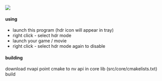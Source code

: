 ![](https://i.imgur.com/gzZiVsr.gif)

#### using

+ launch this program (hdr icon will appear in tray)
+ right click - select hdr mode
+ launch your game / movie
+ right click - select hdr mode again to disable

#### building

download nvapi
point cmake to nv api in core lib (src/core/cmakelists.txt)
build

